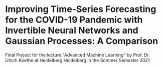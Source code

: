 # Improving Time-Series Forecasting for the COVID-19 Pandemic with Invertible Neural Networks and Gaussian Processes: A Comparison
Final Project for the lecture "Advanced Machine Learning" by Prof. Dr. Ulrich Koethe at Heidelberg Heidelberg in the Sommer Semester 2021
